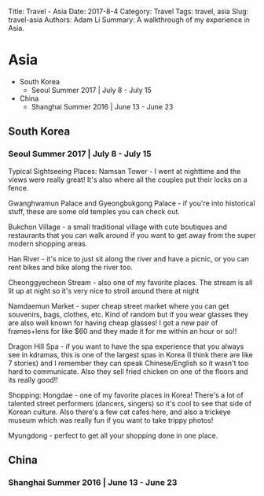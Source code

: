 Title: Travel - Asia
Date: 2017-8-4
Category: Travel
Tags: travel, asia
Slug: travel-asia
Authors: Adam Li
Summary: A walkthrough of my experience in Asia.

# Asia
<!-- MarkdownTOC -->

- South Korea
	- Seoul Summer 2017 | July 8 - July 15
- China
	- Shanghai Summer 2016 | June 13 - June 23

<!-- /MarkdownTOC -->


## South Korea
### Seoul Summer 2017 | July 8 - July 15
Typical Sightseeing Places:
Namsan Tower - I went at nighttime and the views were really great! It's also where all the couples put their locks on a fence.

Gwanghwamun Palace and Gyeongbukgong Palace - if you're into historical stuff, these are some old temples you can check out.

Bukchon Village - a small traditional village with cute boutiques and restaurants that you can walk around if you want to get away from the super modern shopping areas.

Han River - it's nice to just sit along the river and have a picnic, or you can rent bikes and bike along the river too.

Cheonggyecheon Stream - also one of my favorite places. The stream is all lit up at night so it's very nice to stroll around there at night

Namdaemun Market - super cheap street market where you can get souvenirs, bags, clothes, etc. Kind of random but if you wear glasses they are also well known for having cheap glasses! I got a new pair of frames+lens for like $60 and they made it for me within an hour or so!!

Dragon Hill Spa - if you want to have the spa experience that you always see in kdramas, this is one of the largest spas in Korea (I think there are like 7 stories) and I remember they can speak Chinese/English so it wasn't too hard to communicate. Also they sell fried chicken on one of the floors and its really good!!

Shopping:
Hongdae - one of my favorite places in Korea! There's a lot of talented street performers (dancers, singers) so it's cool to see that side of Korean culture. Also there's a few cat cafes here, and also a trickeye museum which was really fun if you want to take trippy photos!

Myungdong - perfect to get all your shopping done in one place.

## China
### Shanghai Summer 2016 | June 13 - June 23